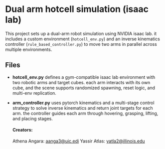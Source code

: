 # Dual arm hotcell simulation (isaac lab)
This project sets up a dual-arm robot simulation using NVIDIA isaac lab. it includes a custom environment (`hotcell_env.py`) and an inverse kinematics controller (`rule_based_controller.py`) to move two arms in parallel across multiple environments.
## Files
- **hotcell_env.py**
  defines a gym-compatible isaac lab environment with two robotic arms and target cubes. each arm interacts with its own cube, and the scene supports randomized spawning, reset logic, and multi-env replication.
- **arm_controller.py**
  uses pytorch kinematics and a multi-stage control strategy to solve inverse kinematics and return joint targets for each arm. the controller guides each arm through hovering, grasping, lifting, and placing stages.

  #### Creators:
  Athena Angara: aanga3@uic.edi
  Yassir Atlas: yatla2@illinois.edu
